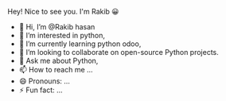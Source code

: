  Hey! Nice to see you.
I'm Rakib 😀

- 👋 Hi, I’m @Rakib hasan
- 👀 I’m interested in python,
- 🌱 I’m currently learning python odoo,
- 💞️ I’m looking to collaborate on  open-source Python projects.
- 💬 Ask me about Python,
- 📫 How to reach me ...
- 😄 Pronouns: ...
- ⚡ Fun fact: ...

<!---
Rakib48-code/Rakib48-code is a ✨ special ✨ repository because its `README.md` (this file) appears on your GitHub profile.
You can click the Preview link to take a look at your changes.
--->
